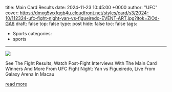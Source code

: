 title: Main Card Results
date: 2024-11-23 10:45:00 +0000
author: "UFC"
cover: https://dmxg5wxfqgb4u.cloudfront.net/styles/card/s3/2024-10/112324-ufc-fight-night-yan-vs-figueiredo-EVENT-ART.jpg?itok=ZiOd-GA6
draft: false
top: false
type: post
hide: false
toc: false
tags:
  - Sports
categories:
  - sports
---

![](https://dmxg5wxfqgb4u.cloudfront.net/styles/card/s3/2024-10/112324-ufc-fight-night-yan-vs-figueiredo-EVENT-ART.jpg?itok=ZiOd-GA6)

See The Fight Results, Watch Post-Fight Interviews With The Main Card Winners And More From UFC Fight Night: Yan vs Figueiredo, Live From Galaxy Arena In Macau

[read more](https://www.ufc.com/news/main-card-results-highlights-winner-interviews-ufc-macau-yan-vs-figueiredo)
